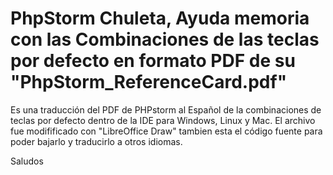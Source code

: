# PhpStorm Chuleta, Ayuda memoria con las Combinaciones de las teclas por defecto en formato PDF de su "PhpStorm_ReferenceCard.pdf"
Es una traducción del PDF de PHPstorm al Español de la combinaciones de teclas por defecto dentro de la IDE para Windows, Linux y Mac.
El archivo fue modifificado con "LibreOffice Draw" tambien esta el código fuente para poder bajarlo y traducirlo a otros idiomas.

Saludos
